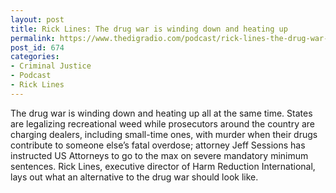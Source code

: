 ```yaml
---
layout: post
title: Rick Lines: The drug war is winding down and heating up
permalink: https://www.thedigradio.com/podcast/rick-lines-the-drug-war-is-winding-down-and-heating-up/index.html
post_id: 674
categories: 
- Criminal Justice
- Podcast
- Rick Lines
---
```


The drug war is winding down and heating up all at the same time. States are legalizing recreational weed while prosecutors around the country are charging dealers, including small-time ones, with murder when their drugs contribute to someone else’s fatal overdose; attorney Jeff Sessions has instructed US Attorneys to go to the max on severe mandatory minimum sentences. Rick Lines, executive director of Harm Reduction International, lays out what an alternative to the drug war should look like.